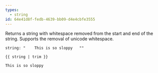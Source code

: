 ```yaml
---
types:
  - string
id: 64e41d8f-fedb-4639-bb09-d4e4cbfe3555
---
```

Returns a string with whitespace removed from the start and end of the string. Supports the removal of unicode whitespace.

```.language-yaml
string: "    This is so sloppy   ""
```

```
{{ string | trim }}
```

```.language-output
This is so sloppy
```
